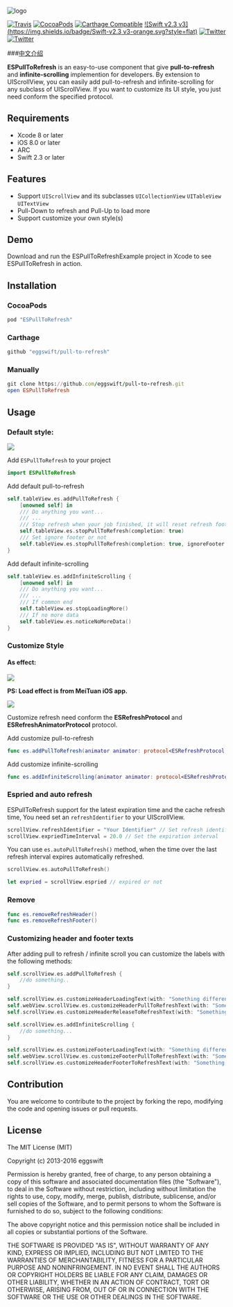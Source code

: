 
![logo](logo.png)

[![Travis](https://travis-ci.org/eggswift/pull-to-refresh.svg?branch=master)](https://travis-ci.org/eggswift/pull-to-refresh)
[![CocoaPods](https://img.shields.io/cocoapods/v/ESPullToRefresh.svg)](http://cocoapods.org/pods/pull-to-refresh)
[![Carthage Compatible](https://img.shields.io/badge/Carthage-compatible-4BC51D.svg?style=flat)](https://github.com/Carthage/Carthage)
[![Swift v2.3 v3](https://img.shields.io/badge/Swift-v2.3 v3-orange.svg?style=flat)](https://developer.apple.com/swift/)
[![Twitter](https://img.shields.io/badge/Twitter-@lihao_iOS-blue.svg?style=flat)](https://twitter.com/lihao_iOS)
[![Twitter](https://img.shields.io/badge/Weibo-@李昊_____-orange.svg?style=flat)](http://weibo.com/5120522686/profile?rightmod=1&wvr=6&mod=personinfo&is_all=1)

###[中文介绍](README_CN.md)

**ESPullToRefresh** is an easy-to-use component that give **pull-to-refresh** and **infinite-scrolling** implemention for developers. By extension to UIScrollView, you can easily add pull-to-refresh and infinite-scrolling for any subclass of UIScrollView. If you want to customize its UI style, you just need conform the specified protocol.


## Requirements

* Xcode 8 or later
* iOS 8.0 or later
* ARC
* Swift 2.3 or later

## Features

* Support `UIScrollView` and its subclasses `UICollectionView` `UITableView` `UITextView`
* Pull-Down to refresh and Pull-Up to load more
* Support customize your own style(s)

## Demo

Download and run the ESPullToRefreshExample project in Xcode to see ESPullToRefresh in action.


## Installation

### CocoaPods

``` ruby
pod "ESPullToRefresh"
```

### Carthage

```ruby
github "eggswift/pull-to-refresh"
```

### Manually

``` ruby
git clone https://github.com/eggswift/pull-to-refresh.git
open ESPullToRefresh
```

## Usage

### Default style:


![](example_default.gif)



Add `ESPullToRefresh` to your project

```swift
import ESPullToRefresh
```

Add default pull-to-refresh

``` swift
self.tableView.es.addPullToRefresh {
	[unowned self] in
	/// Do anything you want...
	/// ...
	/// Stop refresh when your job finished, it will reset refresh footer if completion is true
	self.tableView.es.stopPullToRefresh(completion: true)
	/// Set ignore footer or not
	self.tableView.es.stopPullToRefresh(completion: true, ignoreFooter: false)
}
```

Add default infinite-scrolling
``` swift
self.tableView.es.addInfiniteScrolling {
	[unowned self] in
	/// Do anything you want...
	/// ...
	/// If common end
	self.tableView.es.stopLoadingMore()
	/// If no more data
	self.tableView.es.noticeNoMoreData()
}
```


### Customize Style

#### As effect:

![](example_meituan.gif)

**PS: Load effect is from MeiTuan iOS app.**

![](example_wechat.gif)


Customize refresh need conform the **ESRefreshProtocol** and **ESRefreshAnimatorProtocol** protocol.

Add customize pull-to-refresh

``` swift
func es.addPullToRefresh(animator animator: protocol<ESRefreshProtocol, ESRefreshAnimatorProtocol>, handler: ESRefreshHandler)
```

Add customize infinite-scrolling

``` swift
func es.addInfiniteScrolling(animator animator: protocol<ESRefreshProtocol, ESRefreshAnimatorProtocol>, handler: ESRefreshHandler)
```

### Espried and auto refresh

ESPullToRefresh support for the latest expiration time and the cache refresh time, You need set an `refreshIdentifier` to your UIScrollView.
``` swift
scrollView.refreshIdentifier = "Your Identifier" // Set refresh identifier
scrollView.expriedTimeInterval = 20.0 // Set the expiration interval
```
You can use `es.autoPullToRefresh()` method, when the time over the last refresh interval expires automatically refreshed.
``` swift
scrollView.es.autoPullToRefresh()

let expried = scrollView.espried // expired or not
```


### Remove

``` swift
func es.removeRefreshHeader()
func es.removeRefreshFooter()
```
### Customizing header and footer texts

After adding pull to refresh / infinite scroll you can customize the labels with the following methods:

``` swift
self.scrollView.es.addPullToRefresh {
    //do something..
}

self.scrollView.es.customizeHeaderLoadingText(with: "Something different for your app!")
self.webView.scrollView.es.customizeHeaderPullToRefreshText(with: "Something different for your app!")
self.scrollView.es.customizeHeaderReleaseToRefreshText(with: "Something different for your app!")

self.scrollView.es.addInfiniteScrolling {
    //do something...
}

self.scrollView.es.customizeFooterLoadingText(with: "Something different for your app!")
self.webView.scrollView.es.customizeFooterPullToRefreshText(with: "Something different for your app!")
self.scrollView.es.customizeHeaderFooterToRefreshText(with: "Something different for your app!")

```

## Contribution

You are welcome to contribute to the project by forking the repo, modifying the code and opening issues or pull requests.

## License

The MIT License (MIT)

Copyright (c) 2013-2016 eggswift

Permission is hereby granted, free of charge, to any person obtaining a copy
of this software and associated documentation files (the "Software"), to deal
in the Software without restriction, including without limitation the rights
to use, copy, modify, merge, publish, distribute, sublicense, and/or sell
copies of the Software, and to permit persons to whom the Software is
furnished to do so, subject to the following conditions:

The above copyright notice and this permission notice shall be included in all
copies or substantial portions of the Software.

THE SOFTWARE IS PROVIDED "AS IS", WITHOUT WARRANTY OF ANY KIND, EXPRESS OR
IMPLIED, INCLUDING BUT NOT LIMITED TO THE WARRANTIES OF MERCHANTABILITY,
FITNESS FOR A PARTICULAR PURPOSE AND NONINFRINGEMENT. IN NO EVENT SHALL THE
AUTHORS OR COPYRIGHT HOLDERS BE LIABLE FOR ANY CLAIM, DAMAGES OR OTHER
LIABILITY, WHETHER IN AN ACTION OF CONTRACT, TORT OR OTHERWISE, ARISING FROM,
OUT OF OR IN CONNECTION WITH THE SOFTWARE OR THE USE OR OTHER DEALINGS IN THE
SOFTWARE.

